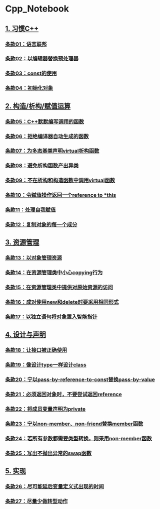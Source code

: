 # Cpp_Notebook

## [1. 习惯C++](1.习惯C++)

### [条款01：语言联邦](1.习惯C++/条款01：语言联邦.md)

### [条款02：以编辑器替换预处理器](1.习惯C++/条款02：以编辑器替换预处理器.md)

### [条款03：const的使用](1.习惯C++/条款03：const的使用.md)

### [条款04：初始化对象](1.习惯C++/条款04：初始化对象.md)



## [2. 构造/析构/赋值运算](2.构造、析构、赋值运算)

### [条款05：C++默默编写调用的函数](2.构造、析构、赋值运算/条款05：C++默默编写调用的函数.md)

### [条款06：拒绝编译器自动生成的函数](2.构造、析构、赋值运算/条款06：拒绝编译器自动生成的函数.md)

### [条款07：为多态基类声明virtual析构函数](2.构造、析构、赋值运算/条款07：为多态基类声明virtual析构函数.md)

### [条款08：避免析构函数产出异类](2.构造、析构、赋值运算/条款08：避免析构函数产出异类.md)

### [条款09：不在析构和构造函数中调用virtual函数](2.构造、析构、赋值运算/条款09：不在析构和构造函数中调用virtual函数.md)

### [条款10：令赋值操作返回一个reference to *this](2.构造、析构、赋值运算/条款10：令赋值操作返回一个reference_to_this.md)

### [条款11：处理自我赋值](2.构造、析构、赋值运算/条款11：处理自我赋值.md)

### [条款12：复制对象的每一个成分](2.构造、析构、赋值运算/条款12：复制对象的每一个成分.md)



## [3. 资源管理](3.资源管理)

### [条款13：以对象管理资源](3.资源管理/条款13：以对象管理资源.md)

### [条款14：在资源管理类中小心copying行为](3.资源管理/条款14：在资源管理类中小心copying行为.md)

### [条款15：在资源管理类中提供对原始资源的访问](3.资源管理/条款15：在资源管理类中提供对原始资源的访问.md)

### [条款16：成对使用new和delete时要采用相同形式](3.资源管理/条款16：成对使用new和delete时要采用相同形式.md)

### [条款17：以独立语句将对象置入智能指针](3.资源管理/条款17：以独立语句将对象置入智能指针.md)



## [4. 设计与声明](4.设计与声明)

### [条款18：让接口被正确使用](4.设计与声明/条款18：让接口被正确使用.md)

### [条款19：像设计type一样设计class](4.设计与声明/条款19：像设计type一样设计class.md)

### [条款20：宁以pass-by-reference-to-const替换pass-by-value](4.设计与声明/条款20：宁以pass-by-reference-to-const替换pass-by-value.md)

### [条款21：必须返回对象时，不要尝试返回reference](4.设计与声明/条款21：必须返回对象时，不要尝试返回reference.md)

### [条款22：将成员变量声明为private](4.设计与声明/条款22：将成员变量声明为private.md)

### [条款23：宁以non-member、non-friend替换member函数](4.设计与声明/条款23：宁以non-member、non-friend替换member函数.md)

### [条款24：若所有参数都需要类型转换，则采用non-member函数](4.设计与声明/条款24：若所有参数都需要类型转换，则采用non-member函数.md)

### [条款25：写出不抛出异常的swap函数](4.设计与声明/条款25：写出不抛出异常的swap函数.md)



## [5. 实现](5.实现)

### [条款26：尽可能延后变量定义式出现的时间](5.实现/条款26：尽可能延后变量定义式出现的时间.md)

### [条款27：尽量少做转型动作](5.实现/条款27：尽量少做转型动作.md)


